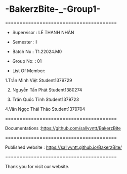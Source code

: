 # -BakerzBite-_-Group1-


=======================================

+ Supervisor
: LÊ THANH NHÂN

+ Semester
: I

+ Batch No
: T1.22024.M0

+ Group No:
: 01

+ List Of Member:

1.Trần Minh Việt
Student1379729


2. Nguyễn Tấn Phát
Student1380274

3. Trần Quốc Tĩnh
Student1379723

4.Văn Ngọc Thái Thảo
Student1379704

=======================================

Documentations :https://github.com/sallyvntt/BakerzBite

=======================================

Published website : https://sallyvntt.github.io/BakerzBite/

=======================================

Thank you for visit our website.
